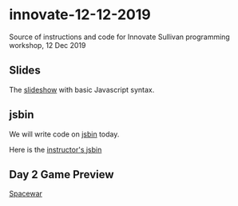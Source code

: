 # innovate-12-12-2019
Source of instructions and code for Innovate Sullivan programming workshop, 12 Dec 2019

## Slides

The [slideshow](https://docs.google.com/presentation/d/1G3ZPOtCJCUtviQLXGuoSYPIO3LPDh7fyg1CpABSeyUg/edit?usp=sharing) with basic Javascript syntax.

## jsbin

We will write code on [jsbin](https://jsbin.com) today.

Here is the [instructor's jsbin](https://jsbin.com/xumikul/edit?js,console,output)

## Day 2 Game Preview

[Spacewar](http://alexvh.me/share/spacewar.html)
